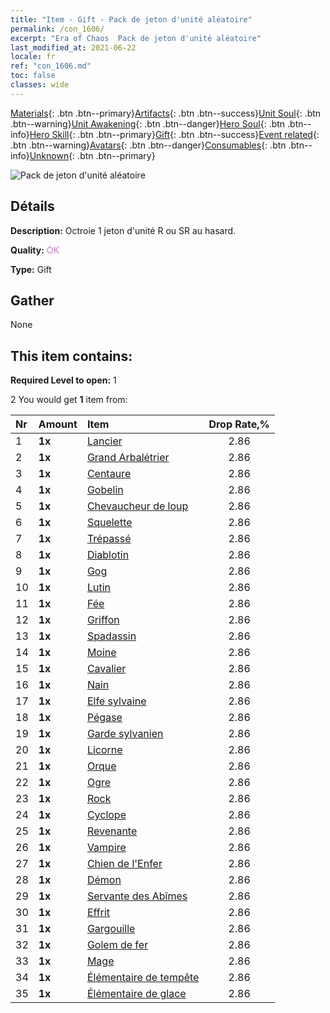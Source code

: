 ```yaml
---
title: "Item - Gift - Pack de jeton d'unité aléatoire"
permalink: /con_1606/
excerpt: "Era of Chaos  Pack de jeton d'unité aléatoire"
last_modified_at: 2021-06-22
locale: fr
ref: "con_1606.md"
toc: false
classes: wide
---
```

 [Materials](/ItemsFR/){: .btn .btn--primary}[Artifacts](/ItemsFR/Artifacts/){: .btn .btn--success}[Unit Soul](/ItemsFR/UnitSoul/){: .btn .btn--warning}[Unit Awakening](/ItemsFR/UnitAwakening/){: .btn .btn--danger}[Hero Soul](/ItemsFR/HeroSoul/){: .btn .btn--info}[Hero Skill](/ItemsFR/HeroSkill/){: .btn .btn--primary}[Gift](/ItemsFR/Gift/){: .btn .btn--success}[Event related](/ItemsFR/Events/){: .btn .btn--warning}[Avatars](/ItemsFR/Avatars/){: .btn .btn--danger}[Consumables](/ItemsFR/Consumables/){: .btn .btn--info}[Unknown](/ItemsFR/Unknown/){: .btn .btn--primary}

 ![Pack de jeton d'unité aléatoire](/images/t/i_907222.png)

## Détails
 **Description:** Octroie 1 jeton d'unité R ou SR au hasard.

 **Quality:** <span style="color: #DA70D6">OK</span>

 **Type:** Gift

## Gather

  None

## This item contains:

 **Required Level to open:** 1

 2 You would get **1** item  from:

  | Nr | Amount |     Item    | Drop Rate,% |
  |:---|:-------|:------------|:---------:|
  | 1 |  **1x** | [Lancier](/ItemsFR/unt_190/) | 2.86 | 
  | 2 |  **1x** | [Grand Arbalétrier](/ItemsFR/unt_191/) | 2.86 | 
  | 3 |  **1x** | [Centaure](/ItemsFR/unt_199/) | 2.86 | 
  | 4 |  **1x** | [Gobelin](/ItemsFR/unt_217/) | 2.86 | 
  | 5 |  **1x** | [Chevaucheur de loup](/ItemsFR/unt_218/) | 2.86 | 
  | 6 |  **1x** | [Squelette](/ItemsFR/unt_208/) | 2.86 | 
  | 7 |  **1x** | [Trépassé](/ItemsFR/unt_209/) | 2.86 | 
  | 8 |  **1x** | [Diablotin](/ItemsFR/unt_226/) | 2.86 | 
  | 9 |  **1x** | [Gog](/ItemsFR/unt_227/) | 2.86 | 
  | 10 |  **1x** | [Lutin](/ItemsFR/unt_235/) | 2.86 | 
  | 11 |  **1x** | [Fée](/ItemsFR/unt_262/) | 2.86 | 
  | 12 |  **1x** | [Griffon](/ItemsFR/unt_192/) | 2.86 | 
  | 13 |  **1x** | [Spadassin](/ItemsFR/unt_193/) | 2.86 | 
  | 14 |  **1x** | [Moine](/ItemsFR/unt_194/) | 2.86 | 
  | 15 |  **1x** | [Cavalier ](/ItemsFR/unt_195/) | 2.86 | 
  | 16 |  **1x** | [Nain](/ItemsFR/unt_200/) | 2.86 | 
  | 17 |  **1x** | [Elfe sylvaine](/ItemsFR/unt_201/) | 2.86 | 
  | 18 |  **1x** | [Pégase](/ItemsFR/unt_202/) | 2.86 | 
  | 19 |  **1x** | [Garde sylvanien](/ItemsFR/unt_203/) | 2.86 | 
  | 20 |  **1x** | [Licorne](/ItemsFR/unt_204/) | 2.86 | 
  | 21 |  **1x** | [Orque](/ItemsFR/unt_219/) | 2.86 | 
  | 22 |  **1x** | [Ogre](/ItemsFR/unt_220/) | 2.86 | 
  | 23 |  **1x** | [Rock](/ItemsFR/unt_221/) | 2.86 | 
  | 24 |  **1x** | [Cyclope](/ItemsFR/unt_222/) | 2.86 | 
  | 25 |  **1x** | [Revenante](/ItemsFR/unt_210/) | 2.86 | 
  | 26 |  **1x** | [Vampire](/ItemsFR/unt_211/) | 2.86 | 
  | 27 |  **1x** | [Chien de l'Enfer](/ItemsFR/unt_228/) | 2.86 | 
  | 28 |  **1x** | [Démon](/ItemsFR/unt_229/) | 2.86 | 
  | 29 |  **1x** | [Servante des Abîmes](/ItemsFR/unt_230/) | 2.86 | 
  | 30 |  **1x** | [Effrit](/ItemsFR/unt_231/) | 2.86 | 
  | 31 |  **1x** | [Gargouille](/ItemsFR/unt_236/) | 2.86 | 
  | 32 |  **1x** | [Golem de fer](/ItemsFR/unt_237/) | 2.86 | 
  | 33 |  **1x** | [Mage](/ItemsFR/unt_238/) | 2.86 | 
  | 34 |  **1x** | [Élémentaire de tempête](/ItemsFR/unt_263/) | 2.86 | 
  | 35 |  **1x** | [Élémentaire de glace](/ItemsFR/unt_264/) | 2.86 | 
